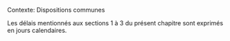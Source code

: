Contexte: Dispositions communes

Les délais mentionnés aux sections 1 à 3 du présent chapitre sont exprimés en jours calendaires.